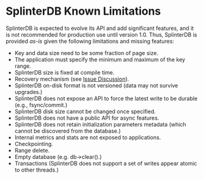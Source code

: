 # SplinterDB Known Limitations 

SplinterDB is expected to evolve its API and add significant features, and it is not recommended for production use until version 1.0.
Thus, SplinterDB is provided *as-is* given the following limitations and missing features:

* Key and data size need to be some fraction of page size. 
* The application must specify the minimum and maximum of the key range.
* SplinterDB size is fixed at compile time.
* Recovery mechanism (see [Issue Discussion](https://github.com/vmware/splinterdb/issues/236)).
* SplinterDB on-disk format is not versioned (data may not survive upgrades.)
* SplinterDB does not expose an API to force the latest write to be durable (e.g., fsync/commit.)
* SplinterDB disk size cannot be changed once specified.
* SplinterDB does not have a public API for async features.
* SplinterDB does not retain initialization parameters metadata (which cannot be discovered from the database.)
* Internal metrics and stats are not exposed to applications.
* Checkpointing. 
* Range delete.
* Empty database (e.g. db->clear().)
* Transactions (SplinterDB does not support a set of writes appear atomic to other threads.)
